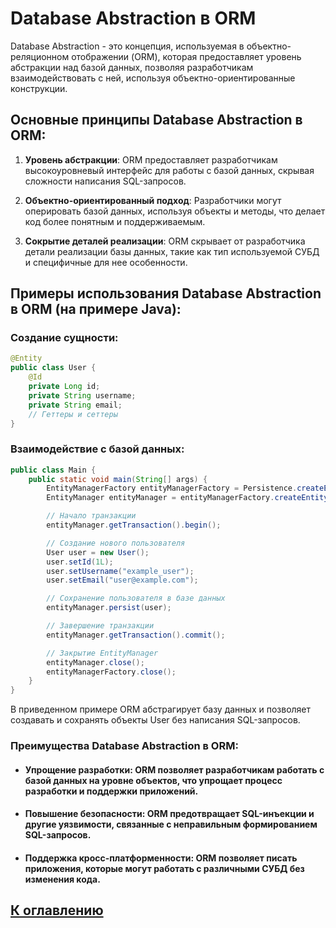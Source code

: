 # Database Abstraction в ORM

Database Abstraction - это концепция, используемая в объектно-реляционном отображении (ORM), которая предоставляет уровень абстракции над базой данных, позволяя разработчикам взаимодействовать с ней, используя объектно-ориентированные конструкции.

## Основные принципы Database Abstraction в ORM:

1. **Уровень абстракции**: ORM предоставляет разработчикам высокоуровневый интерфейс для работы с базой данных, скрывая сложности написания SQL-запросов.

2. **Объектно-ориентированный подход**: Разработчики могут оперировать базой данных, используя объекты и методы, что делает код более понятным и поддерживаемым.

3. **Сокрытие деталей реализации**: ORM скрывает от разработчика детали реализации базы данных, такие как тип используемой СУБД и специфичные для нее особенности.

## Примеры использования Database Abstraction в ORM (на примере Java):

### Создание сущности:

```java
@Entity
public class User {
    @Id
    private Long id;
    private String username;
    private String email;
    // Геттеры и сеттеры
}
```
### Взаимодействие с базой данных:
```java
public class Main {
    public static void main(String[] args) {
        EntityManagerFactory entityManagerFactory = Persistence.createEntityManagerFactory("example-unit");
        EntityManager entityManager = entityManagerFactory.createEntityManager();

        // Начало транзакции
        entityManager.getTransaction().begin();

        // Создание нового пользователя
        User user = new User();
        user.setId(1L);
        user.setUsername("example_user");
        user.setEmail("user@example.com");

        // Сохранение пользователя в базе данных
        entityManager.persist(user);

        // Завершение транзакции
        entityManager.getTransaction().commit();

        // Закрытие EntityManager
        entityManager.close();
        entityManagerFactory.close();
    }
}

```

В приведенном примере ORM абстрагирует базу данных и позволяет создавать и сохранять объекты User без написания SQL-запросов.

### Преимущества Database Abstraction в ORM:
- #### Упрощение разработки: ORM позволяет разработчикам работать с базой данных на уровне объектов, что упрощает процесс разработки и поддержки приложений.

- #### Повышение безопасности: ORM предотвращает SQL-инъекции и другие уязвимости, связанные с неправильным формированием SQL-запросов.

- #### Поддержка кросс-платформенности: ORM позволяет писать приложения, которые могут работать с различными СУБД без изменения кода.

## [К оглавлению](../references.md)
